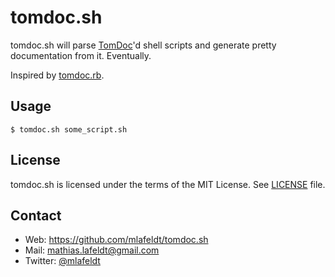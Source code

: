 tomdoc.sh
=========

tomdoc.sh will parse [TomDoc]'d shell scripts and generate pretty documentation
from it. Eventually.

Inspired by [tomdoc.rb].


Usage
-----

    $ tomdoc.sh some_script.sh


License
-------

tomdoc.sh is licensed under the terms of the MIT License. See [LICENSE] file.


Contact
-------

* Web: <https://github.com/mlafeldt/tomdoc.sh>
* Mail: <mathias.lafeldt@gmail.com>
* Twitter: [@mlafeldt](https://twitter.com/mlafeldt)


[LICENSE]: https://github.com/mlafeldt/tomdoc.sh/blob/master/LICENSE
[TomDoc]: http://tomdoc.org
[tomdoc.rb]: https://github.com/defunkt/tomdoc
